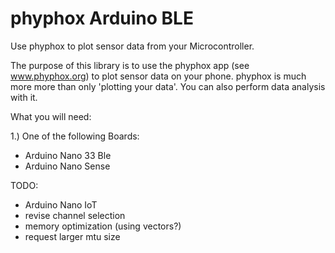# phyphox Arduino BLE
Use phyphox to plot sensor data from your Microcontroller. 

The purpose of this library is to use the phyphox app (see www.phyphox.org) to plot sensor data on your phone. phyphox is much more more than only 'plotting your data'. You can also perform data analysis with it. 


What you will need:

1.) One of the following Boards:

- Arduino Nano 33 Ble
- Arduino Nano Sense

TODO:

- Arduino Nano IoT
- revise channel selection
- memory optimization (using vectors?)
- request larger mtu size
